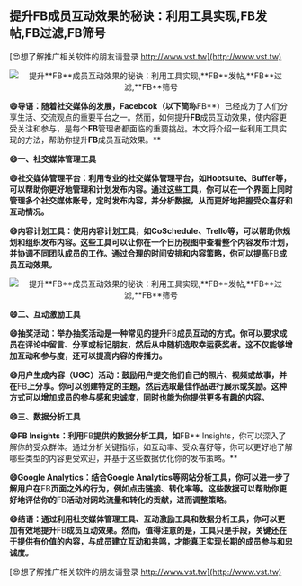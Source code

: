 ## **提升**FB**成员互动效果的秘诀：利用工具实现,**FB**发帖,**FB**过滤,**FB**筛号**

[😍想了解推广相关软件的朋友请登录 http://www.vst.tw](http://www.vst.tw)

 <center><img src="https://vst.tw/MP4/tuiguang/png/3.png" alt="提升**FB**成员互动效果的秘诀：利用工具实现,**FB**发帖,**FB**过滤,**FB**筛号"></center>

**😄导语：随着社交媒体的发展，Facebook（以下简称**FB**）已经成为了人们分享生活、交流观点的重要平台之一。然而，如何提升**FB**成员互动效果，使内容更受关注和参与，是每个**FB**管理者都面临的重要挑战。本文将介绍一些利用工具实现的方法，帮助你提升**FB**成员互动效果。**

**😄一、社交媒体管理工具**

**😄社交媒体管理平台：利用专业的社交媒体管理平台，如Hootsuite、Buffer等，可以帮助你更好地管理和计划发布内容。通过这些工具，你可以在一个界面上同时管理多个社交媒体账号，定时发布内容，并分析数据，从而更好地把握受众喜好和互动情况。**

**😄内容计划工具：使用内容计划工具，如CoSchedule、Trello等，可以帮助你规划和组织发布内容。这些工具可以让你在一个日历视图中查看整个内容发布计划，并协调不同团队成员的工作。通过合理的时间安排和内容策略，你可以提高**FB**成员互动效果。**

 <center><img src="https://vst.tw/MP4/tuiguang/png/7.png" alt="提升**FB**成员互动效果的秘诀：利用工具实现,**FB**发帖,**FB**过滤,**FB**筛号"></center>

**😄二、互动激励工具**

**😄抽奖活动：举办抽奖活动是一种常见的提升**FB**成员互动的方式。你可以要求成员在评论中留言、分享或标记朋友，然后从中随机选取幸运获奖者。这不仅能够增加互动和参与度，还可以提高内容的传播力。**

**😄用户生成内容（UGC）活动：鼓励用户提交他们自己的照片、视频或故事，并在**FB**上分享。你可以创建特定的主题，然后选取最佳作品进行展示或奖励。这种方式可以增加成员的参与感和忠诚度，同时也能为你提供更多有趣的内容。**

**😄三、数据分析工具**

**😄**FB** Insights：利用**FB**提供的数据分析工具，如**FB** Insights，你可以深入了解你的受众群体。通过分析关键指标，如互动率、受众喜好等，你可以更好地了解哪些类型的内容更受欢迎，并基于这些数据优化你的发布策略。**

**😄Google Analytics：结合Google Analytics等网站分析工具，你可以进一步了解用户在**FB**页面之外的行为，例如点击链接、转化率等。这些数据可以帮助你更好地评估你的**FB**活动对网站流量和转化的贡献，进而调整策略。**

**😄结语：通过利用社交媒体管理工具、互动激励工具和数据分析工具，你可以更加有效地提升**FB**成员互动效果。然而，值得注意的是，工具只是手段，关键还在于提供有价值的内容，与成员建立互动和共鸣，才能真正实现长期的成员参与和忠诚度。**

[😍想了解推广相关软件的朋友请登录 http://www.vst.tw](http://www.vst.tw)



